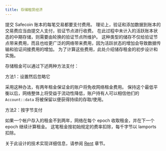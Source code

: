 ```yaml
---
title: 存储租赁经济
---
```


提交 Safecoin 账本的每笔交易都要支付费用。 理论上，验证和添加数据到账本的交易费应当由提交人支付，验证节点进行收费。 在此过程中未计入的活跃账本状态的中期存储，则需要由轮换的验证节点所维护。 这种类型的储存不仅给验证节点带来费用，而且也给更广泛的网络带来费用，因为活跃状态的增加会导致数据传输和验证间接费用的增加。 为了计算这些费用，此处介绍储存租金的初步设计和实施。

存储租金可以通过下述两种方法支付：

方法1：设置然后忽略它

采用这种办法，有两年租金保证金的账户将免收网络租金费用。 保持这个最低平衡以后，网络整体上将受益于流动性降低，账户持有人可以相信他们的 `Account::data` 将被保留以便获得持续的存取/使用。

方法2：按字节支付

如果一个帐户存入的租金不到两年，网络在每个 epoch 收取租金，并在下一个 epoch 继续计算租金。 这笔租金按初始规定的费率扣除，每千字节以 lamports 扣除。

关于此设计的技术实现详细信息，请参阅 [Rent](../rent.md) 章节。
